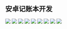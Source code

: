 ## 安卓记账本开发

![](https://img2020.cnblogs.com/blog/2028289/202103/2028289-20210317215430590-1593389983.png)
![](https://img2020.cnblogs.com/blog/2028289/202103/2028289-20210317215432900-852746365.png)
![](https://img2020.cnblogs.com/blog/2028289/202103/2028289-20210317215434908-968587115.png)
![](https://img2020.cnblogs.com/blog/2028289/202103/2028289-20210317215436189-110821026.png)
![](https://img2020.cnblogs.com/blog/2028289/202103/2028289-20210317215437697-814207036.png)
![](https://img2020.cnblogs.com/blog/2028289/202103/2028289-20210317215439246-1537695144.png)
![](https://img2020.cnblogs.com/blog/2028289/202103/2028289-20210317215440870-1235974346.png)
![](https://img2020.cnblogs.com/blog/2028289/202103/2028289-20210317215442431-1528686529.png)
![](https://img2020.cnblogs.com/blog/2028289/202103/2028289-20210317215444222-1801464918.png)

